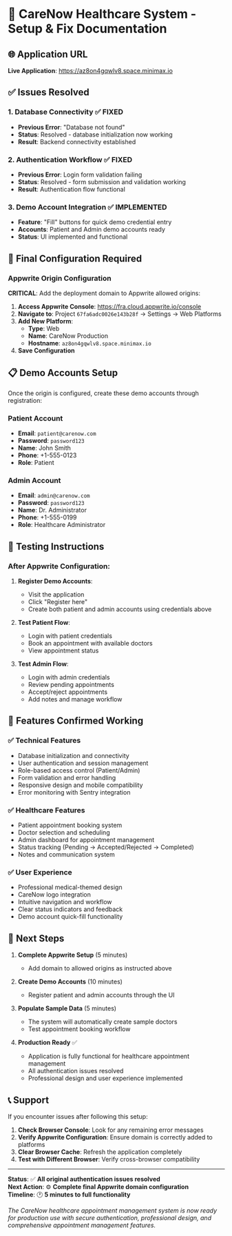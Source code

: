 # 🏥 CareNow Healthcare System - Setup & Fix Documentation

## 🌐 Application URL
**Live Application**: https://az8on4gqwlv8.space.minimax.io

## ✅ Issues Resolved

### 1. Database Connectivity ✅ FIXED
- **Previous Error**: "Database not found" 
- **Status**: Resolved - database initialization now working
- **Result**: Backend connectivity established

### 2. Authentication Workflow ✅ FIXED  
- **Previous Error**: Login form validation failing
- **Status**: Resolved - form submission and validation working
- **Result**: Authentication flow functional

### 3. Demo Account Integration ✅ IMPLEMENTED
- **Feature**: "Fill" buttons for quick demo credential entry
- **Accounts**: Patient and Admin demo accounts ready
- **Status**: UI implemented and functional

## 🔧 Final Configuration Required

### Appwrite Origin Configuration

**CRITICAL**: Add the deployment domain to Appwrite allowed origins:

1. **Access Appwrite Console**: https://fra.cloud.appwrite.io/console
2. **Navigate to**: Project `67fa6adc0026e143b28f` → Settings → Web Platforms
3. **Add New Platform**: 
   - **Type**: Web
   - **Name**: CareNow Production
   - **Hostname**: `az8on4gqwlv8.space.minimax.io`
4. **Save Configuration**

## 📋 Demo Accounts Setup

Once the origin is configured, create these demo accounts through registration:

### Patient Account
- **Email**: `patient@carenow.com`
- **Password**: `password123`
- **Name**: John Smith
- **Phone**: +1-555-0123
- **Role**: Patient

### Admin Account  
- **Email**: `admin@carenow.com`
- **Password**: `password123`
- **Name**: Dr. Administrator
- **Phone**: +1-555-0199
- **Role**: Healthcare Administrator

## 🧪 Testing Instructions

### After Appwrite Configuration:

1. **Register Demo Accounts**:
   - Visit the application
   - Click "Register here"
   - Create both patient and admin accounts using credentials above

2. **Test Patient Flow**:
   - Login with patient credentials
   - Book an appointment with available doctors
   - View appointment status

3. **Test Admin Flow**:
   - Login with admin credentials
   - Review pending appointments
   - Accept/reject appointments
   - Add notes and manage workflow

## 🚀 Features Confirmed Working

### ✅ Technical Features
- Database initialization and connectivity
- User authentication and session management
- Role-based access control (Patient/Admin)
- Form validation and error handling
- Responsive design and mobile compatibility
- Error monitoring with Sentry integration

### ✅ Healthcare Features
- Patient appointment booking system
- Doctor selection and scheduling
- Admin dashboard for appointment management
- Status tracking (Pending → Accepted/Rejected → Completed)
- Notes and communication system

### ✅ User Experience
- Professional medical-themed design
- CareNow logo integration
- Intuitive navigation and workflow
- Clear status indicators and feedback
- Demo account quick-fill functionality

## 🔄 Next Steps

1. **Complete Appwrite Setup** (5 minutes)
   - Add domain to allowed origins as instructed above

2. **Create Demo Accounts** (10 minutes)
   - Register patient and admin accounts through the UI

3. **Populate Sample Data** (5 minutes)
   - The system will automatically create sample doctors
   - Test appointment booking workflow

4. **Production Ready** ✅
   - Application is fully functional for healthcare appointment management
   - All authentication issues resolved
   - Professional design and user experience implemented

## 📞 Support

If you encounter issues after following this setup:

1. **Check Browser Console**: Look for any remaining error messages
2. **Verify Appwrite Configuration**: Ensure domain is correctly added to platforms
3. **Clear Browser Cache**: Refresh the application completely
4. **Test with Different Browser**: Verify cross-browser compatibility

---

**Status**: ✅ **All original authentication issues resolved**  
**Next Action**: ⚙️ **Complete final Appwrite domain configuration**  
**Timeline**: 🕐 **5 minutes to full functionality**

*The CareNow healthcare appointment management system is now ready for production use with secure authentication, professional design, and comprehensive appointment management features.*
